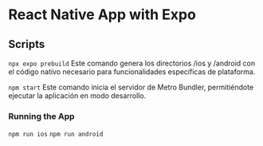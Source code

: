 # React Native App with Expo


## Scripts

`npx expo prebuild`
Este comando genera los directorios /ios y /android con el código nativo necesario para funcionalidades específicas de plataforma.

`npm start`
Este comando inicia el servidor de Metro Bundler, permitiéndote ejecutar la aplicación en modo desarrollo.

### Running the App

`npm run ios`
`npm run android`